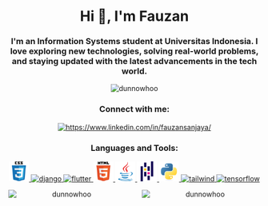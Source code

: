 <h1 align="center">Hi 👋, I'm Fauzan</h1>
<h3 align="center">I'm an Information Systems student at Universitas Indonesia. I love exploring new technologies, solving real-world problems, and staying updated with the latest advancements in the tech world.</h3>

<p align="center"> 
  <img src="https://komarev.com/ghpvc/?username=dunnowhoo&label=Profile%20views&color=0e75b6&style=flat" alt="dunnowhoo" /> 
</p>

<h3 align="center">Connect with me:</h3>
<p align="center">
  <a href="https://linkedin.com/in/https://www.linkedin.com/in/fauzansanjaya/" target="blank">
    <img align="center" src="https://raw.githubusercontent.com/rahuldkjain/github-profile-readme-generator/master/src/images/icons/Social/linked-in-alt.svg" alt="https://www.linkedin.com/in/fauzansanjaya/" height="30" width="40" />
  </a>
</p>

<h3 align="center">Languages and Tools:</h3>
<p align="center"> 
  <a href="https://www.w3schools.com/css/" target="_blank" rel="noreferrer"> 
    <img src="https://raw.githubusercontent.com/devicons/devicon/master/icons/css3/css3-original-wordmark.svg" alt="css3" width="40" height="40"/> 
  </a> 
  <a href="https://www.djangoproject.com/" target="_blank" rel="noreferrer"> 
    <img src="https://cdn.worldvectorlogo.com/logos/django.svg" alt="django" width="40" height="40"/> 
  </a> 
  <a href="https://flutter.dev" target="_blank" rel="noreferrer"> 
    <img src="https://www.vectorlogo.zone/logos/flutterio/flutterio-icon.svg" alt="flutter" width="40" height="40"/> 
  </a> 
  <a href="https://www.w3.org/html/" target="_blank" rel="noreferrer"> 
    <img src="https://raw.githubusercontent.com/devicons/devicon/master/icons/html5/html5-original-wordmark.svg" alt="html5" width="40" height="40"/> 
  </a> 
  <a href="https://www.java.com" target="_blank" rel="noreferrer"> 
    <img src="https://raw.githubusercontent.com/devicons/devicon/master/icons/java/java-original.svg" alt="java" width="40" height="40"/> 
  </a> 
  <a href="https://pandas.pydata.org/" target="_blank" rel="noreferrer"> 
    <img src="https://raw.githubusercontent.com/devicons/devicon/2ae2a900d2f041da66e950e4d48052658d850630/icons/pandas/pandas-original.svg" alt="pandas" width="40" height="40"/> 
  </a> 
  <a href="https://www.python.org" target="_blank" rel="noreferrer"> 
    <img src="https://raw.githubusercontent.com/devicons/devicon/master/icons/python/python-original.svg" alt="python" width="40" height="40"/> 
  </a> 
  <a href="https://tailwindcss.com/" target="_blank" rel="noreferrer"> 
    <img src="https://www.vectorlogo.zone/logos/tailwindcss/tailwindcss-icon.svg" alt="tailwind" width="40" height="40"/> 
  </a> 
  <a href="https://www.tensorflow.org" target="_blank" rel="noreferrer"> 
    <img src="https://www.vectorlogo.zone/logos/tensorflow/tensorflow-icon.svg" alt="tensorflow" width="40" height="40"/> 
  </a> 
</p>

<div align="center">
  <p align="center" style="display: flex; justify-content: space-evenly; gap: 30px; align-items: center;">
    <img src="https://github-readme-stats.vercel.app/api/top-langs?username=dunnowhoo&show_icons=true&locale=en&layout=compact&card_width=300&card_height=300" alt="dunnowhoo" style="width: 300px; height: 300px;"/>
    <img src="https://github-readme-stats.vercel.app/api?username=dunnowhoo&show_icons=true&hide_rank=true&locale=en&card_width=300&card_height=300" alt="dunnowhoo" style="width: 300px; height: 300px;"/>
  </p>
</div>
